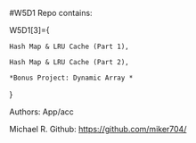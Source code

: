 #W5D1 Repo contains:


W5D1[3]={

    Hash Map & LRU Cache (Part 1),

    Hash Map & LRU Cache (Part 2),
    
    *Bonus Project: Dynamic Array *


}


Authors:
App/acc

Michael R. Github: https://github.com/miker704/
